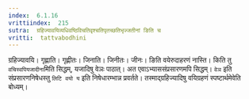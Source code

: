 ```yaml
---
index:  6.1.16
vrittiindex:  215
sutra:  ग्रहिज्यावयिव्यधिवष्ठिविचतिवृश्चतिपृतच्छतिभृज्जतीनां ङिति च
vritti:  tattvabodhini 
---
```


ग्रहिज्यावयि। गृह्णाति। गृह्णीतः। जिनाति। जिनीतः। जीनः। ङिति वयेरुदाहरणं नास्ति। किति तु `वचिस्वपियजादीना`मिति सिद्धम्, यजादिषु वेञः पाठात्। अत एवाऽभ्याससंप्रसारणमपि सिद्धम्। `वेञ` इति संप्रसारणनिषेधस्तु `लिटि वयो य` इति निषेधारम्भान्न प्रवर्तते। तस्माद्ग्रहिज्यादिषु वयिग्रहणं स्पष्टार्थमेवेति बोध्यम्। 

